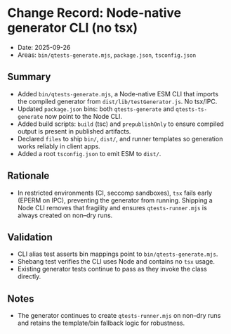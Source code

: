 # Change Record: Node-native generator CLI (no tsx)

- Date: 2025-09-26
- Areas: `bin/qtests-generate.mjs`, `package.json`, `tsconfig.json`

## Summary
- Added `bin/qtests-generate.mjs`, a Node-native ESM CLI that imports the compiled generator from `dist/lib/testGenerator.js`. No tsx/IPC.
- Updated `package.json` bins: both `qtests-generate` and `qtests-ts-generate` now point to the Node CLI.
- Added build scripts: `build` (tsc) and `prepublishOnly` to ensure compiled output is present in published artifacts.
- Declared `files` to ship `bin/`, `dist/`, and runner templates so generation works reliably in client apps.
- Added a root `tsconfig.json` to emit ESM to `dist/`.

## Rationale
- In restricted environments (CI, seccomp sandboxes), `tsx` fails early (EPERM on IPC), preventing the generator from running. Shipping a Node CLI removes that fragility and ensures `qtests-runner.mjs` is always created on non–dry runs.

## Validation
- CLI alias test asserts bin mappings point to `bin/qtests-generate.mjs`.
- Shebang test verifies the CLI uses Node and contains no `tsx` usage.
- Existing generator tests continue to pass as they invoke the class directly.

## Notes
- The generator continues to create `qtests-runner.mjs` on non–dry runs and retains the template/bin fallback logic for robustness.
